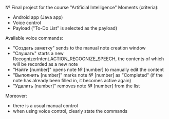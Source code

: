 № Final project for the course "Artificial Intelligence"
Moments (criteria):
* Android app (Java app)
* Voice control
* Payload ("To-Do List" is selected as the payload)  

Available voice commands:
* "Создать заметку" sends to the manual note creation window
* "Слушать" starts a new RecognizerIntent.ACTION_RECOGNIZE_SPEECH, the contents of which will be recorded as a new note
* "Найти [number]" opens note № [number] to manually edit the content
* "Выполнить [number]" marks note № [number] as "Completed" (if the note has already been filled in, it becomes active again)
* "Удалить [number]" removes note № [number] from the list  

Moreover:
* there is a usual manual control
* when using voice control, clearly state the commands